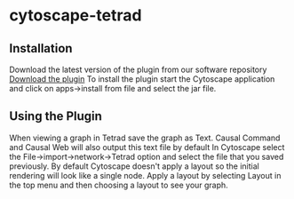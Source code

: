 # cytoscape-tetrad

## Installation
Download the latest version of the plugin from our software repository
[Download the plugin](https://cloud.ccd.pitt.edu/nexus/content/repositories/releases/edu/pitt/dbmi/ccd/cytoscape/tetrad/cytoscape-tetrad-app)
To install the plugin start the Cytoscape application and click on apps->install from file and select the jar file.

## Using the Plugin
When viewing a graph in Tetrad save the graph as Text.  Causal Command and Causal Web will also output this text file by default
In Cytoscape select the File->import->network->Tetrad option and select the file that you saved previously.  By default Cytoscape doesn't apply a layout so the initial rendering will look like a single node.  Apply a layout by selecting Layout in the top menu and then choosing a layout to see your graph.
